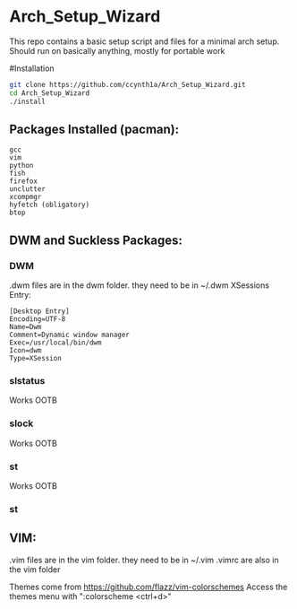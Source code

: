 # Arch_Setup_Wizard
This repo contains a basic setup script and files for a minimal arch setup. Should run on basically anything, mostly for portable work

#Installation
```sh
git clone https://github.com/ccynth1a/Arch_Setup_Wizard.git
cd Arch_Setup_Wizard
./install
```
## Packages Installed (pacman):
	gcc
	vim
	python
	fish
	firefox
	unclutter
	xcompmgr
	hyfetch (obligatory)
	btop

## DWM and Suckless Packages: 
### DWM
.dwm files are in the dwm folder. they need to be in ~/.dwm
XSessions Entry:
```
[Desktop Entry]
Encoding=UTF-8
Name=Dwm
Comment=Dynamic window manager
Exec=/usr/local/bin/dwm
Icon=dwm
Type=XSession
```

### slstatus
Works OOTB

### slock
Works OOTB

### st
Works OOTB

### st
## VIM:

.vim files are in the vim folder. they need to be in ~/.vim
.vimrc are also in the vim folder

Themes come from https://github.com/flazz/vim-colorschemes
Access the themes menu with ":colorscheme <ctrl+d>"
